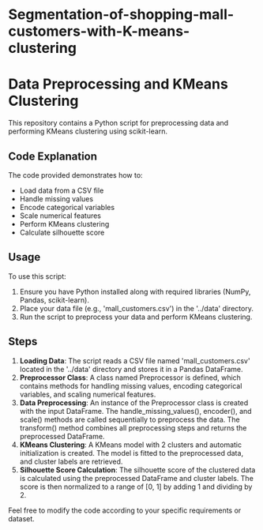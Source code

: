 # Segmentation-of-shopping-mall-customers-with-K-means-clustering
# Data Preprocessing and KMeans Clustering

This repository contains a Python script for preprocessing data and performing KMeans clustering using scikit-learn.

## Code Explanation

The code provided demonstrates how to:
- Load data from a CSV file
- Handle missing values
- Encode categorical variables
- Scale numerical features
- Perform KMeans clustering
- Calculate silhouette score

## Usage

To use this script:
1. Ensure you have Python installed along with required libraries (NumPy, Pandas, scikit-learn).
2. Place your data file (e.g., 'mall_customers.csv') in the '../data' directory.
3. Run the script to preprocess your data and perform KMeans clustering.

## Steps

1. **Loading Data**: The script reads a CSV file named 'mall_customers.csv' located in the '../data' directory and stores it in a Pandas DataFrame.
2. **Preprocessor Class**: A class named Preprocessor is defined, which contains methods for handling missing values, encoding categorical variables, and scaling numerical features.
3. **Data Preprocessing**: An instance of the Preprocessor class is created with the input DataFrame. The handle_missing_values(), encoder(), and scale() methods are called sequentially to preprocess the data. The transform() method combines all preprocessing steps and returns the preprocessed DataFrame.
4. **KMeans Clustering**: A KMeans model with 2 clusters and automatic initialization is created. The model is fitted to the preprocessed data, and cluster labels are retrieved.
5. **Silhouette Score Calculation**: The silhouette score of the clustered data is calculated using the preprocessed DataFrame and cluster labels. The score is then normalized to a range of [0, 1] by adding 1 and dividing by 2.

Feel free to modify the code according to your specific requirements or dataset.
